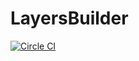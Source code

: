 # LayersBuilder
[![Circle CI](https://circleci.com/gh/jereksel/LayersBuilder/tree/master.svg?style=svg)](https://circleci.com/gh/jereksel/LayersBuilder/tree/master)